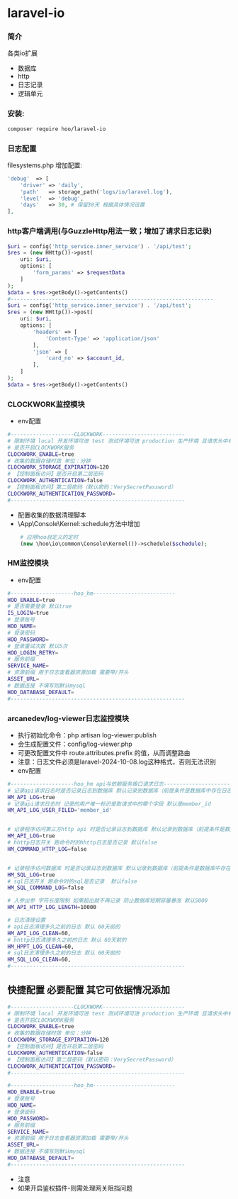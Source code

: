 # laravel-io

### 简介
各类io扩展
- 数据库
- http
- 日志记录
- 逻辑单元

### 安装:
```bash
composer require hoo/laravel-io
```

### 日志配置
filesystems.php 增加配置:
```php
'debug'  => [
    'driver' => 'daily',
    'path'   => storage_path('logs/io/laravel.log'),
    'level'  => 'debug',
    'days'   => 30, # 保留30天 根据具体情况设置
],
```

### http客户端调用(与GuzzleHttp用法一致；增加了请求日志记录)
```php
$uri = config('http_service.inner_service') . '/api/test';
$res = (new HHttp())->post(
    uri: $uri,
    options: [
        'form_params' => $requestData
    ]
);
$data = $res->getBody()->getContents()
#----------------------------------------------------------------
$uri = config('http_service.inner_service') . '/api/test';
$res = (new HHttp())->post(
    uri: $uri,
    options: [
        'headers' => [
            'Content-Type' => 'application/json'
        ],
        'json' => [
            'card_no' => $account_id,
        ],
    ]
);
$data = $res->getBody()->getContents()
```

### CLOCKWORK监控模块
- env配置
```bash
#--------------------CLOCKWORK--------------------------
# 限制环境 local 开发环境可进 test 测试环境可进 production 生产环境 且请求头中有灰度标识可进 其它环境不可进
# 是否开启CLOCKWORK服务
CLOCKWORK_ENABLE=true
# 收集的数据存储时效 单位：分钟
CLOCKWORK_STORAGE_EXPIRATION=120
# 【控制面板访问】是否开启第二层密码
CLOCKWORK_AUTHENTICATION=false
# 【控制面板访问】第二层密码（默认密码：VerySecretPassword）
CLOCKWORK_AUTHENTICATION_PASSWORD=
#-------------------------------------------------------
```
- 配置收集的数据清理脚本
- \App\Console\Kernel::schedule方法中增加
```php
    # 应用hoo自定义的定时
    (new \hoo\io\common\Console\Kernel())->schedule($schedule);
```

### HM监控模块
- env配置
```bash
#--------------------hoo_hm--------------------------
HOO_ENABLE=true
# 是否需要登录 默认true
IS_LOGIN=true
# 登录账号
HOO_NAME=
# 登录密码
HOO_PASSWORD=
# 登录重试次数 默认5次
HOO_LOGIN_RETRY=
# 服务前缀
SERVICE_NAME=
# 资源前缀 用于日志查看器资源加载 需要带/开头
ASSET_URL=
# 数据连接 不填写则默认mysql
HOO_DATABASE_DEFAULT=
#-------------------------------------------------------
```

### arcanedev/log-viewer日志监控模块
- 执行初始化命令：php artisan log-viewer:publish
- 会生成配置文件：config/log-viewer.php
- 可更改配置文件中 route.attributes.prefix 的值，从而调整路由
- 注意：日志文件必须是laravel-2024-10-08.log这种格式，否则无法识别
- env配置
```bash
#--------------------hoo_hm api与依赖服务接口请求日志--------------------------
# 记录api请求日志时是否记录日志到数据库 默认记录到数据库（前提条件是数据库中存在日志表）
HM_API_LOG=true
# 记录api请求日志时 记录的用户唯一标识是取请求中的哪个字段 默认是member_id
HM_API_LOG_USER_FILED='member_id'


# 记录程序访问第三方http api 时是否记录日志到数据库 默认记录到数据库（前提条件是数据库中存在日志表）
HM_API_LOG=true
# hhttp日志开关 跑命令时的hhttp日志是否记录 默认false
HM_COMMAND_HTTP_LOG=false


# 记录程序访问数据库 时是否记录日志到数据库 默认记录到数据库（前提条件是数据库中存在日志表）
HM_SQL_LOG=true
# sql日志开关 跑命令时的sql是否记录  默认false
HM_SQL_COMMAND_LOG=false

# 入参出参 字符长度限制 如果超出就不再记录 防止数据库短期容量暴涨 默认5000
HM_API_HTTP_LOG_LENGTH=10000

# 日志清理设置
# api日志清理多久之前的日志 默认 60天前的
HM_API_LOG_CLEAN=60,
# hhttp日志清理多久之前的日志 默认 60天前的
HM_HPPT_LOG_CLEAN=60,
# sql日志清理多久之前的日志 默认 60天前的
HM_SQL_LOG_CLEAN=60,
#-------------------------------------------------------
```

## 快捷配置 必要配置 其它可依据情况添加
```bash
#--------------------CLOCKWORK--------------------------
# 限制环境 local 开发环境可进 test 测试环境可进 production 生产环境 且请求头中有灰度标识可进 其它环境不可进
# 是否开启CLOCKWORK服务
CLOCKWORK_ENABLE=true
# 收集的数据存储时效 单位：分钟
CLOCKWORK_STORAGE_EXPIRATION=120
# 【控制面板访问】是否开启第二层密码
CLOCKWORK_AUTHENTICATION=false
# 【控制面板访问】第二层密码（默认密码：VerySecretPassword）
CLOCKWORK_AUTHENTICATION_PASSWORD=
#-------------------------------------------------------

#--------------------hoo_hm--------------------------
HOO_ENABLE=true
# 登录账号
HOO_NAME=
# 登录密码
HOO_PASSWORD=
# 服务前缀
SERVICE_NAME=
# 资源前缀 用于日志查看器资源加载 需要带/开头
ASSET_URL=
# 数据连接 不填写则默认mysql
HOO_DATABASE_DEFAULT=
#-------------------------------------------------------
```

- 注意
- 如果开启鉴权插件-则需处理网关阻挡问题
